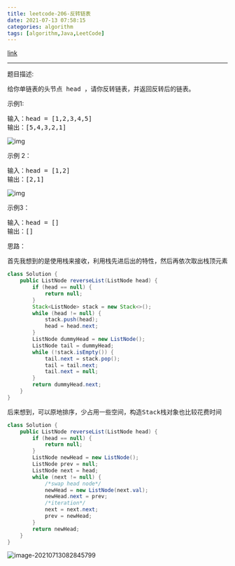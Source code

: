 ```yaml
---
title: leetcode-206-反转链表
date: 2021-07-13 07:58:15
categories: algorithm
tags: [algorithm,Java,LeetCode]
---
```


[link](https://leetcode-cn.com/problems/reverse-linked-list/)

<hr/>

题目描述:

<pre>
给你单链表的头节点 head ，请你反转链表，并返回反转后的链表。
</pre>

示例1:

<pre>
输入：head = [1,2,3,4,5]
输出：[5,4,3,2,1]
</pre>

![img](https://gitee.com/cao_ziqiang/img/raw/master/20210713080019.jpeg)

示例 2：

<pre>
输入：head = [1,2]
输出：[2,1]
</pre>

![img](https://gitee.com/cao_ziqiang/img/raw/master/20210713080037.jpeg)

示例3：

<pre>
输入：head = []
输出：[]
</pre>

思路：

<pre>
首先我想到的是使用栈来接收，利用栈先进后出的特性，然后再依次取出栈顶元素
</pre>

```java
class Solution {
    public ListNode reverseList(ListNode head) {
        if (head == null) {
            return null;
        }
        Stack<ListNode> stack = new Stack<>();
        while (head != null) {
            stack.push(head);
            head = head.next;
        }
        ListNode dummyHead = new ListNode();
        ListNode tail = dummyHead;
        while (!stack.isEmpty()) {
            tail.next = stack.pop();
            tail = tail.next;
            tail.next = null;
        }
        return dummyHead.next;
    }
}
```

<pre>
后来想到，可以原地排序，少占用一些空间，构造Stack栈对象也比较花费时间
</pre>

```java
class Solution {
    public ListNode reverseList(ListNode head) {
        if (head == null) {
            return null;
        }
        ListNode newHead = new ListNode();
        ListNode prev = null;
        ListNode next = head;
        while (next != null) {
            /*swap head node*/
            newHead = new ListNode(next.val);
            newHead.next = prev;
            /*iteration*/
            next = next.next;
            prev = newHead;
        }
        return newHead;
    }
}
```

![image-20210713082845799](https://gitee.com/cao_ziqiang/img/raw/master/20210713082845.png)

